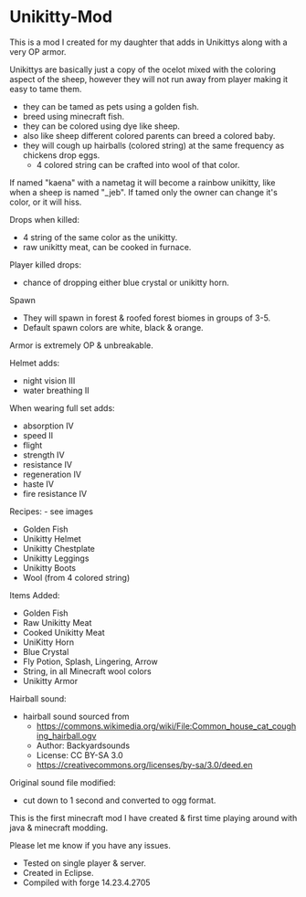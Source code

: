 # Unikitty-Mod
This is a mod I created for my daughter that adds in Unikittys along with a very OP armor.

Unikittys are basically just a copy of the ocelot mixed with the coloring aspect of the sheep, however they will not run away from player making it easy to tame them.

- they can be tamed as pets using a golden fish.
- breed using minecraft fish.
- they can be colored using dye like sheep.
- also like sheep different colored parents can breed a colored baby.
- they will cough up hairballs (colored string) at the same frequency as chickens drop eggs.
  - 4 colored string can be crafted into wool of that color.

If named "kaena" with a nametag it will become a rainbow unikitty, like when a sheep is named "_jeb".
If tamed only the owner can change it's color, or it will hiss.

Drops when killed:
- 4 string of the same color as the unikitty.
- raw unikitty meat, can be cooked in furnace.

Player killed drops:
- chance of dropping either blue crystal or unikitty horn.

Spawn
- They will spawn in forest & roofed forest biomes in groups of 3-5.
- Default spawn colors are white, black & orange.

Armor is extremely OP & unbreakable.

Helmet adds:
- night vision III
- water breathing II

When wearing full set adds:
- absorption IV
- speed II
- flight
- strength IV
- resistance IV
- regeneration IV
- haste IV
- fire resistance IV

Recipes: - see images
- Golden Fish
- Unikitty Helmet
- Unikitty Chestplate
- Unikitty Leggings
- Unikitty Boots
- Wool (from 4 colored string)

Items Added:
- Golden Fish
- Raw Unikitty Meat
- Cooked Unikitty Meat
- UniKitty Horn
- Blue Crystal
- Fly Potion, Splash, Lingering, Arrow
- String, in all Minecraft wool colors
- Unikitty Armor

Hairball sound:
- hairball sound sourced from
  - https://commons.wikimedia.org/wiki/File:Common_house_cat_coughing_hairball.ogv
  - Author: Backyardsounds
  - License: CC BY-SA 3.0
  - https://creativecommons.org/licenses/by-sa/3.0/deed.en

Original sound file modified:
- cut down to 1 second and converted to ogg format.

This is the first minecraft mod I have created & first time playing around with java & minecraft modding.

Please let me know if you have any issues.
- Tested on single player & server.
- Created in Eclipse.
- Compiled with forge 14.23.4.2705
